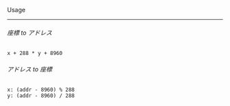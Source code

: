 Usage

----
###### 座標 to アドレス
`x + 288 * y + 8960`
###### アドレス to 座標
```
x: (addr - 8960) % 288
y: (addr - 8960) / 288
```
